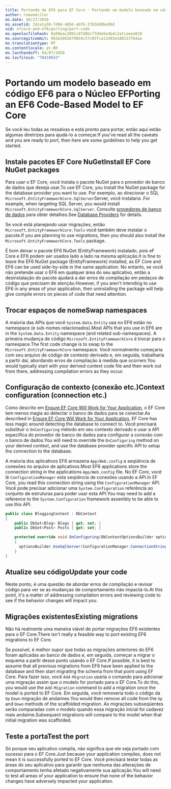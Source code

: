 ```yaml
---
title: Portando de EF6 para EF Core - Portando um modelo baseado em código - EF
author: rowanmiller
ms.date: 10/27/2016
ms.assetid: 2dce1a50-7d84-4856-abf6-2763dd9be99d
uid: efcore-and-ef6/porting/port-code
ms.openlocfilehash: 0a99eac2091c07d8bcf7d4e5e4bdc2afcaeee810
ms.sourcegitcommit: 9b562663679854c37c05fca13d93e180213fb4aa
ms.translationtype: MT
ms.contentlocale: pt-BR
ms.lasthandoff: 04/07/2020
ms.locfileid: "78419633"
---
```

# <a name="porting-an-ef6-code-based-model-to-ef-core"></a><span data-ttu-id="31b14-102">Portando um modelo baseado em código EF6 para o Núcleo EF</span><span class="sxs-lookup"><span data-stu-id="31b14-102">Porting an EF6 Code-Based Model to EF Core</span></span>

<span data-ttu-id="31b14-103">Se você leu todas as ressalvas e está pronto para portar, então aqui estão algumas diretrizes para ajudá-lo a começar.</span><span class="sxs-lookup"><span data-stu-id="31b14-103">If you've read all the caveats and you are ready to port, then here are some guidelines to help you get started.</span></span>

## <a name="install-ef-core-nuget-packages"></a><span data-ttu-id="31b14-104">Instale pacotes EF Core NuGet</span><span class="sxs-lookup"><span data-stu-id="31b14-104">Install EF Core NuGet packages</span></span>

<span data-ttu-id="31b14-105">Para usar o EF Core, você instala o pacote NuGet para o provedor de banco de dados que deseja usar.</span><span class="sxs-lookup"><span data-stu-id="31b14-105">To use EF Core, you install the NuGet package for the database provider you want to use.</span></span> <span data-ttu-id="31b14-106">Por exemplo, ao direcionar o SQL `Microsoft.EntityFrameworkCore.SqlServer`Server, você instalaria .</span><span class="sxs-lookup"><span data-stu-id="31b14-106">For example, when targeting SQL Server, you would install `Microsoft.EntityFrameworkCore.SqlServer`.</span></span> <span data-ttu-id="31b14-107">Consulte [provedores de banco de dados](../../core/providers/index.md) para obter detalhes.</span><span class="sxs-lookup"><span data-stu-id="31b14-107">See [Database Providers](../../core/providers/index.md) for details.</span></span>

<span data-ttu-id="31b14-108">Se você está planejando usar migrações, então `Microsoft.EntityFrameworkCore.Tools` você também deve instalar o pacote.</span><span class="sxs-lookup"><span data-stu-id="31b14-108">If you are planning to use migrations, then you should also install the `Microsoft.EntityFrameworkCore.Tools` package.</span></span>

<span data-ttu-id="31b14-109">É bom deixar o pacote EF6 NuGet (EntityFramework) instalado, pois eF Core e EF6 podem ser usados lado a lado na mesma aplicação.</span><span class="sxs-lookup"><span data-stu-id="31b14-109">It is fine to leave the EF6 NuGet package (EntityFramework) installed, as EF Core and EF6 can be used side-by-side in the same application.</span></span> <span data-ttu-id="31b14-110">No entanto, se você não pretende usar o EF6 em qualquer área do seu aplicativo, então a desinstalação do pacote ajudará a dar erros de compilação em pedaços de código que precisam de atenção.</span><span class="sxs-lookup"><span data-stu-id="31b14-110">However, if you aren't intending to use EF6 in any areas of your application, then uninstalling the package will help give compile errors on pieces of code that need attention.</span></span>

## <a name="swap-namespaces"></a><span data-ttu-id="31b14-111">Trocar espaços de nome</span><span class="sxs-lookup"><span data-stu-id="31b14-111">Swap namespaces</span></span>

<span data-ttu-id="31b14-112">A maioria das APIs que você `System.Data.Entity` usa no EF6 estão no namespace (e sub-nomes relacionados).</span><span class="sxs-lookup"><span data-stu-id="31b14-112">Most APIs that you use in EF6 are in the `System.Data.Entity` namespace (and related sub-namespaces).</span></span> <span data-ttu-id="31b14-113">A primeira mudança de código `Microsoft.EntityFrameworkCore` é trocar para o namespace.</span><span class="sxs-lookup"><span data-stu-id="31b14-113">The first code change is to swap to the `Microsoft.EntityFrameworkCore` namespace.</span></span> <span data-ttu-id="31b14-114">Você normalmente começaria com seu arquivo de código de contexto derivado e, em seguida, trabalharia a partir daí, abordando erros de compilação à medida que ocorrem.</span><span class="sxs-lookup"><span data-stu-id="31b14-114">You would typically start with your derived context code file and then work out from there, addressing compilation errors as they occur.</span></span>

## <a name="context-configuration-connection-etc"></a><span data-ttu-id="31b14-115">Configuração de contexto (conexão etc.)</span><span class="sxs-lookup"><span data-stu-id="31b14-115">Context configuration (connection etc.)</span></span>

<span data-ttu-id="31b14-116">Como descrito em [Ensure EF Core Will Work for Your Application](ensure-requirements.md), o EF Core tem menos magia ao detectar o banco de dados para se conectar.</span><span class="sxs-lookup"><span data-stu-id="31b14-116">As described in [Ensure EF Core Will Work for Your Application](ensure-requirements.md), EF Core has less magic around detecting the database to connect to.</span></span> <span data-ttu-id="31b14-117">Você precisará substituir o `OnConfiguring` método em seu contexto derivado e usar a API específica do provedor de banco de dados para configurar a conexão com o banco de dados.</span><span class="sxs-lookup"><span data-stu-id="31b14-117">You will need to override the `OnConfiguring` method on your derived context, and use the database provider specific API to setup the connection to the database.</span></span>

<span data-ttu-id="31b14-118">A maioria dos aplicativos EF6 armazena `App/Web.config` a seqüência de conexões no arquivo de aplicativos.</span><span class="sxs-lookup"><span data-stu-id="31b14-118">Most EF6 applications store the connection string in the applications `App/Web.config` file.</span></span> <span data-ttu-id="31b14-119">No EF Core, você lê `ConfigurationManager` esta seqüência de conexões usando a API.</span><span class="sxs-lookup"><span data-stu-id="31b14-119">In EF Core, you read this connection string using the `ConfigurationManager` API.</span></span> <span data-ttu-id="31b14-120">Você pode precisar adicionar uma `System.Configuration` referência ao conjunto de estruturas para poder usar esta API.</span><span class="sxs-lookup"><span data-stu-id="31b14-120">You may need to add a reference to the `System.Configuration` framework assembly to be able to use this API.</span></span>

``` csharp
public class BloggingContext : DbContext
{
    public DbSet<Blog> Blogs { get; set; }
    public DbSet<Post> Posts { get; set; }

    protected override void OnConfiguring(DbContextOptionsBuilder optionsBuilder)
    {
      optionsBuilder.UseSqlServer(ConfigurationManager.ConnectionStrings["BloggingDatabase"].ConnectionString);
    }
}
```

## <a name="update-your-code"></a><span data-ttu-id="31b14-121">Atualize seu código</span><span class="sxs-lookup"><span data-stu-id="31b14-121">Update your code</span></span>

<span data-ttu-id="31b14-122">Neste ponto, é uma questão de abordar erros de compilação e revisar código para ver se as mudanças de comportamento irão impactá-lo.</span><span class="sxs-lookup"><span data-stu-id="31b14-122">At this point, it's a matter of addressing compilation errors and reviewing code to see if the behavior changes will impact you.</span></span>

## <a name="existing-migrations"></a><span data-ttu-id="31b14-123">Migrações existentes</span><span class="sxs-lookup"><span data-stu-id="31b14-123">Existing migrations</span></span>

<span data-ttu-id="31b14-124">Não há realmente uma maneira viável de portar migrações EF6 existentes para o EF Core.</span><span class="sxs-lookup"><span data-stu-id="31b14-124">There isn't really a feasible way to port existing EF6 migrations to EF Core.</span></span>

<span data-ttu-id="31b14-125">Se possível, é melhor supor que todas as migrações anteriores do EF6 foram aplicadas ao banco de dados e, em seguida, começar a migrar o esquema a partir desse ponto usando o EF Core.</span><span class="sxs-lookup"><span data-stu-id="31b14-125">If possible, it is best to assume that all previous migrations from EF6 have been applied to the database and then start migrating the schema from that point using EF Core.</span></span> <span data-ttu-id="31b14-126">Para fazer isso, você `Add-Migration` usaria o comando para adicionar uma migração assim que o modelo for portado para o EF Core.</span><span class="sxs-lookup"><span data-stu-id="31b14-126">To do this, you would use the `Add-Migration` command to add a migration once the model is ported to EF Core.</span></span> <span data-ttu-id="31b14-127">Em seguida, você removeria todo o código da `Up` `Down` migração de andaimes.</span><span class="sxs-lookup"><span data-stu-id="31b14-127">You would then remove all code from the `Up` and `Down` methods of the scaffolded migration.</span></span> <span data-ttu-id="31b14-128">As migrações subseqüentes serão comparadas com o modelo quando essa migração inicial foi cadavez mais andaime.</span><span class="sxs-lookup"><span data-stu-id="31b14-128">Subsequent migrations will compare to the model when that initial migration was scaffolded.</span></span>

## <a name="test-the-port"></a><span data-ttu-id="31b14-129">Teste a porta</span><span class="sxs-lookup"><span data-stu-id="31b14-129">Test the port</span></span>

<span data-ttu-id="31b14-130">Só porque seu aplicativo compila, não significa que ele seja portado com sucesso para o EF Core.</span><span class="sxs-lookup"><span data-stu-id="31b14-130">Just because your application compiles, does not mean it is successfully ported to EF Core.</span></span> <span data-ttu-id="31b14-131">Você precisará testar todas as áreas do seu aplicativo para garantir que nenhuma das alterações de comportamento tenha afetado negativamente sua aplicação.</span><span class="sxs-lookup"><span data-stu-id="31b14-131">You will need to test all areas of your application to ensure that none of the behavior changes have adversely impacted your application.</span></span>
